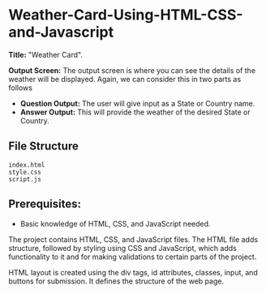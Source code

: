 # Weather-Card-Using-HTML-CSS-and-Javascript

**Title:** "Weather Card".

**Output Screen:** The output screen is where you can see the details of the weather will be displayed. Again, we can consider this in two parts as follows
* **Question Output:**
The user will give input as a State or Country name.
* **Answer Output:**
This will provide the weather of the desired State or Country.

## File Structure
```
index.html
style.css
script.js
```

## Prerequisites:
* Basic knowledge of HTML, CSS, and JavaScript needed.

The project contains HTML, CSS, and JavaScript files. The HTML file adds structure, followed by styling using CSS and JavaScript, which adds functionality to it and for making validations to certain parts of the project.

HTML layout is created using the div tags, id attributes, classes, input, and buttons for submission. It defines the structure of the web page.



